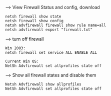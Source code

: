 --> View Firewall Status and config, download

```
netsh firewall show state
netsh firewall show config
netsh advfirewall firewall show rule name=all
netsh advfirewall export "firewall.txt"
```

--> turn off firewall

```
Win 2003:
netsh firewall set service ALL ENABLE ALL

Current Win OS:
NetSh Advfirewall set allprofiles state off

```

--> Show all firewall states and disable them

```
Netsh Advfirewall show allprofiles
NetSh Advfirewall set allprofiles state off
```
